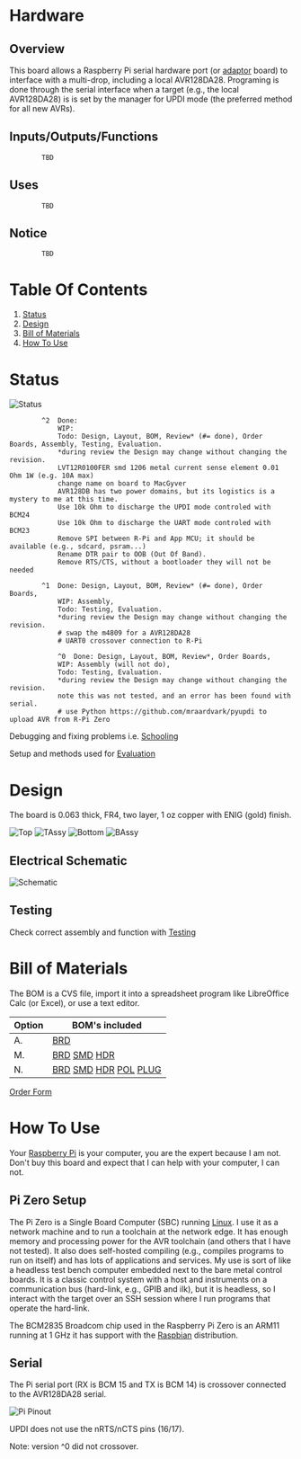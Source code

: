 # Hardware

## Overview

This board allows a Raspberry Pi serial hardware port (or [adaptor] board) to interface with a multi-drop, including a local AVR128DA28. Programing is done through the serial interface when a target (e.g., the local AVR128DA28) is is set by the manager for UPDI mode (the preferred method for all new AVRs).

[adaptor]: https://github.com/epccs/RPUusb


## Inputs/Outputs/Functions

```
        TBD
```


## Uses

```
        TBD
```


## Notice

```
        TBD
 ```


# Table Of Contents

1. [Status](#status)
2. [Design](#design)
3. [Bill of Materials](#bill-of-materials)
4. [How To Use](#how-to-use)


# Status

![Status](./status_icon.png "Status")

```
        ^2  Done: 
            WIP: 
            Todo: Design, Layout, BOM, Review* (#= done), Order Boards, Assembly, Testing, Evaluation.
            *during review the Design may change without changing the revision.
            LVT12R0100FER smd 1206 metal current sense element 0.01 Ohm 1W (e.g. 10A max)
            change name on board to MacGyver
            AVR128DB has two power domains, but its logistics is a mystery to me at this time.
            Use 10k Ohm to discharge the UPDI mode controled with BCM24
            Use 10k Ohm to discharge the UART mode controled with BCM23
            Remove SPI between R-Pi and App MCU; it should be available (e.g., sdcard, psram...)
            Rename DTR pair to OOB (Out Of Band).
            Remove RTS/CTS, without a bootloader they will not be needed

        ^1  Done: Design, Layout, BOM, Review* (#= done), Order Boards,
            WIP: Assembly, 
            Todo: Testing, Evaluation.
            *during review the Design may change without changing the revision.
            # swap the m4809 for a AVR128DA28
            # UART0 crossover connection to R-Pi
 
            ^0  Done: Design, Layout, BOM, Review*, Order Boards,
            WIP: Assembly (will not do),
            Todo: Testing, Evaluation.
            *during review the Design may change without changing the revision.
            note this was not tested, and an error has been found with serial.
            # use Python https://github.com/mraardvark/pyupdi to upload AVR from R-Pi Zero
```

Debugging and fixing problems i.e. [Schooling](./Schooling/)

Setup and methods used for [Evaluation](./Evaluation/)


# Design

The board is 0.063 thick, FR4, two layer, 1 oz copper with ENIG (gold) finish.

![Top](./Documents/19260,Top.png "Top")
![TAssy](./Documents/19260,TAssy.jpg "Top Assy")
![Bottom](./Documents/19260,Bottom.png "Bottom")
![BAssy](./Documents/19260,BAssy.jpg "Bottom Assy")


## Electrical Schematic

![Schematic](./Documents/19260,Schematic.png "Schematic")

## Testing

Check correct assembly and function with [Testing](./Testing/)


# Bill of Materials

The BOM is a CVS file, import it into a spreadsheet program like LibreOffice Calc (or Excel), or use a text editor.

Option | BOM's included
----- | ----- 
A. | [BRD] 
M. | [BRD] [SMD] [HDR] 
N. | [BRD] [SMD] [HDR] [POL] [PLUG]

[BRD]: ./Design/19260BRD,BOM.csv
[HDR]: ./Design/19260HDR,BOM.csv
[PLUG]: ./Design/19260PLUG,BOM.csv
[POL]: ./Design/19260POL,BOM.csv
[SMD]: ./Design/19260SMD,BOM.csv

[Order Form](https://rpubus.org/Order_Form.html)


# How To Use

Your [Raspberry Pi] is your computer, you are the expert because I am not. Don't buy this board and expect that I can help with your computer, I can not. 

[Raspberry Pi]: https://www.raspberrypi.org/forums/

## Pi Zero Setup 

The Pi Zero is a Single Board Computer (SBC) running [Linux]. I use it as a network machine and to run a toolchain at the network edge. It has enough memory and processing power for the AVR toolchain (and others that I have not tested). It also does self-hosted compiling (e.g., compiles programs to run on itself) and has lots of applications and services. My use is sort of like a headless test bench computer embedded next to the bare metal control boards. It is a classic control system with a host and instruments on a communication bus (hard-link, e.g., GPIB and ilk), but it is headless, so I interact with the target over an SSH session where I run programs that operate the hard-link. 

[Linux]: https://github.com/epccs/RPUpi/blob/master/Hardware/Testing/linux.md

The BCM2835 Broadcom chip used in the Raspberry Pi Zero is an ARM11 running at 1 GHz it has support with the [Raspbian] distribution. 

[Raspbian]: https://www.raspbian.org/


## Serial

The Pi serial port (RX is BCM 15 and TX is BCM 14) is crossover connected to the AVR128DA28 serial. 

![Pi Pinout](https://raw.githubusercontent.com/epccs/RPUpi/master/Hardware/Documents/Pi-pinout-graphic.png)

UPDI does not use the nRTS/nCTS pins (16/17).

Note: version ^0 did not crossover.
